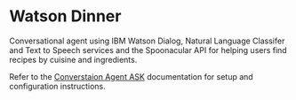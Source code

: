 # Watson Dinner

Conversational agent using IBM Watson Dialog, Natural Language Classifer and Text to Speech services and the Spoonacular API for helping users find recipes by cuisine and ingredients.

Refer to the [Converstaion Agent ASK](https://github.com/watson-developer-cloud/conversational-agent-application-starter-kit) documentation for setup and configuration instructions.

